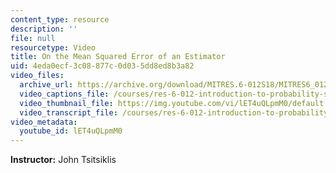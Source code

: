 ```yaml
---
content_type: resource
description: ''
file: null
resourcetype: Video
title: On the Mean Squared Error of an Estimator
uid: 4eda0ecf-3c08-877c-0d03-5dd8ed8b3a82
video_files:
  archive_url: https://archive.org/download/MITRES.6-012S18/MITRES6_012S18_L20-04_300k.mp4
  video_captions_file: /courses/res-6-012-introduction-to-probability-spring-2018/8926f026ea845707b3edb35af647099c_lET4uQLpmM0.vtt
  video_thumbnail_file: https://img.youtube.com/vi/lET4uQLpmM0/default.jpg
  video_transcript_file: /courses/res-6-012-introduction-to-probability-spring-2018/0264080f154fe2519e1741853cd1b358_lET4uQLpmM0.pdf
video_metadata:
  youtube_id: lET4uQLpmM0
---
```


**Instructor:** John Tsitsiklis
